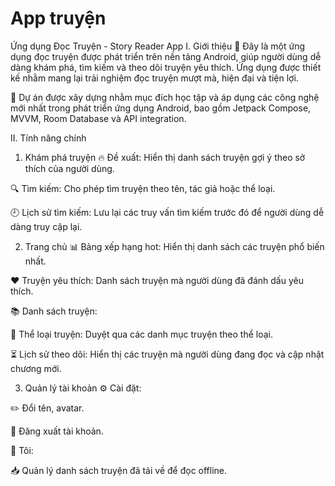 # App truyện
Ứng dụng Đọc Truyện - Story Reader App
I. Giới thiệu
📖 Đây là một ứng dụng đọc truyện được phát triển trên nền tảng Android, giúp người dùng dễ dàng khám phá, tìm kiếm và theo dõi truyện yêu thích. Ứng dụng được thiết kế nhằm mang lại trải nghiệm đọc truyện mượt mà, hiện đại và tiện lợi.

🚀 Dự án được xây dựng nhằm mục đích học tập và áp dụng các công nghệ mới nhất trong phát triển ứng dụng Android, bao gồm Jetpack Compose, MVVM, Room Database và API integration.

II. Tính năng chính
1. Khám phá truyện
🔥 Đề xuất: Hiển thị danh sách truyện gợi ý theo sở thích của người dùng.

🔍 Tìm kiếm: Cho phép tìm truyện theo tên, tác giả hoặc thể loại.

🕘 Lịch sử tìm kiếm: Lưu lại các truy vấn tìm kiếm trước đó để người dùng dễ dàng truy cập lại.

2. Trang chủ
📊 Bảng xếp hạng hot: Hiển thị danh sách các truyện phổ biến nhất.

❤️ Truyện yêu thích: Danh sách truyện mà người dùng đã đánh dấu yêu thích.

📚 Danh sách truyện:

📂 Thể loại truyện: Duyệt qua các danh mục truyện theo thể loại.

⏳ Lịch sử theo dõi: Hiển thị các truyện mà người dùng đang đọc và cập nhật chương mới.

3. Quản lý tài khoản
⚙️ Cài đặt:

✏️ Đổi tên, avatar.

🚪 Đăng xuất tài khoản.

👤 Tôi:

📥 Quản lý danh sách truyện đã tải về để đọc offline.
